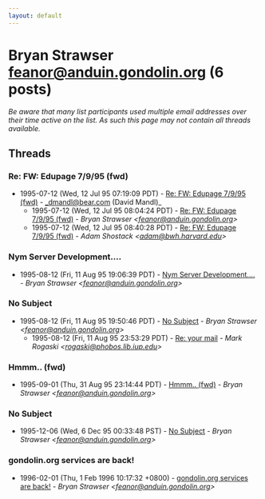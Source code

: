 ```yaml
---
layout: default
---
```


# Bryan Strawser <feanor@anduin.gondolin.org> (6 posts)

_Be aware that many list participants used multiple email addresses over their time active on the list. As such this page may not contain all threads available._

## Threads

### Re: FW: Edupage 7/9/95 (fwd)
+ 1995-07-12 (Wed, 12 Jul 95 07:19:09 PDT) - [Re: FW: Edupage 7/9/95 (fwd)](/archive/1995/07/fcb673c5f438fef8aa741c6b65d90d7ae7cb3d73fdc8e97483f5542693309575) - _dmandl@bear.com (David Mandl)_
  + 1995-07-12 (Wed, 12 Jul 95 08:04:24 PDT) - [Re: FW: Edupage 7/9/95 (fwd)](/archive/1995/07/5af246d0515e61128290c6246005a3d68344bcf9db9d5b5f2c192cd5ec1fb7f0) - _Bryan Strawser \<feanor@anduin.gondolin.org\>_
  + 1995-07-12 (Wed, 12 Jul 95 08:40:28 PDT) - [Re: FW: Edupage 7/9/95 (fwd)](/archive/1995/07/96841bf129a442e28f23440a472b95d9638307a989556a9dcbbb16a290781fe9) - _Adam Shostack \<adam@bwh.harvard.edu\>_

### Nym Server Development....
+ 1995-08-12 (Fri, 11 Aug 95 19:06:39 PDT) - [Nym Server Development....](/archive/1995/08/88579f77a048cd1c97940e612691cb4c0c73871085b8d05563418762e84a6784) - _Bryan Strawser \<feanor@anduin.gondolin.org\>_

### No Subject
+ 1995-08-12 (Fri, 11 Aug 95 19:50:46 PDT) - [No Subject](/archive/1995/08/d87285837f5735a4bc1bb2faa5de1879abb57db4632852c22264c2531c87d297) - _Bryan Strawser \<feanor@anduin.gondolin.org\>_
  + 1995-08-12 (Fri, 11 Aug 95 23:53:29 PDT) - [Re: your mail](/archive/1995/08/f1aa9b9ed586d3d0dce9b8d8a6e13480e449b2581d103edd1f76bd1521235b23) - _Mark Rogaski \<rogaski@phobos.lib.iup.edu\>_

### Hmmm.. (fwd)
+ 1995-09-01 (Thu, 31 Aug 95 23:14:44 PDT) - [Hmmm.. (fwd)](/archive/1995/09/ce3dff7f11397cf82795c7315762950ff3417db26fc8bf16800abba2ed0de6df) - _Bryan Strawser \<feanor@anduin.gondolin.org\>_

### No Subject
+ 1995-12-06 (Wed, 6 Dec 95 00:33:48 PST) - [No Subject](/archive/1995/12/2becd69dc6fd624d5351ac2c1ba2655833fef679749f18f0f452eb264eb8d65b) - _Bryan Strawser \<feanor@anduin.gondolin.org\>_

### gondolin.org services are back!
+ 1996-02-01 (Thu, 1 Feb 1996 10:17:32 +0800) - [gondolin.org services are back!](/archive/1996/02/b1145ba12ae624e77ed9a9accc6afde92a818189d0f6c0e80771a352b68e94e6) - _Bryan Strawser \<feanor@anduin.gondolin.org\>_

